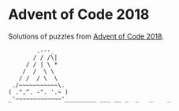 # Advent of Code 2018

Solutions of puzzles from [Advent of Code 2018](https://adventofcode.com/2018).

```
        .---_
       / / /\|
     / / | \ *
    /  /  \ \
   / /  / \  \
 ./~~~~~~~~~~~\.
( .",^. -". '.~ )
_'~~~~~~~~~~~~~'_________ ___ __ _  _   _    _
```
